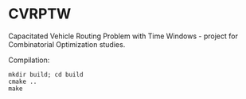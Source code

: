 CVRPTW
======

Capacitated Vehicle Routing Problem with Time Windows - project for Combinatorial Optimization studies.

Compilation:

	mkdir build; cd build
	cmake ..
	make
